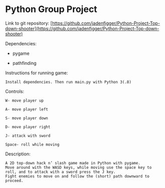 # Python Group Project
Link to git repository: [https://github.com/jadenfigger/Python-Project-Top-down-shooter](https://github.com/jadenfigger/Python-Project-Top-down-shooter)

Dependencies:

* pygame

* pathfinding

Instructions for running game:

	Install dependencies. Then run main.py with Python 3(.8)

Controls:

	W- move player up

	A- move player left

	S- move player down

	D- move player right

	J- attack with sword

	Space- roll while moving

Description:

	A 2D top-down hack n’ slash game made in Python with pygame.
	Move around with the WASD keys, while moving use the space key to roll, and to attack with a sword press the J key.
	Fight enemies to move on and follow the (short) path downward to proceed.

